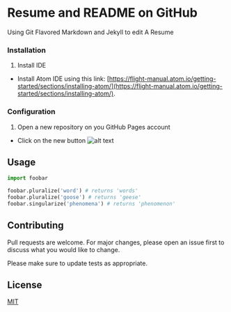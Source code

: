 # Resume and README on GitHub

Using Git Flavored Markdown and Jekyll to edit A Resume

### Installation
1. Install IDE
  * Install Atom IDE using this link: [https://flight-manual.atom.io/getting-started/sections/installing-atom/](https://flight-manual.atom.io/getting-started/sections/installing-atom/).

### Configuration
  1. Open a new repository on you GitHub Pages account
* Click on the new button ![alt text](https://github.com/Annasisa01/IsaAnnas.github.io/blob/master/img/image1.15.15%20PM.png)
<!--
```bash
pip install foobar
``` -->

## Usage

```python
import foobar

foobar.pluralize('word') # returns 'words'
foobar.pluralize('goose') # returns 'geese'
foobar.singularize('phenomena') # returns 'phenomenon'
```

## Contributing
Pull requests are welcome. For major changes, please open an issue first to discuss what you would like to change.

Please make sure to update tests as appropriate.

## License
[MIT](https://choosealicense.com/licenses/mit/)
